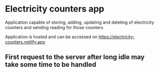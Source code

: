 # Electricity counters app

Application capable of storing, adding, updating and deleting of electricity counters and sending reading for those counters 

Application is hosted and can be accessed on https://electricity-counters.netlify.app

## First request to the server after long idle may take some time to be handled
